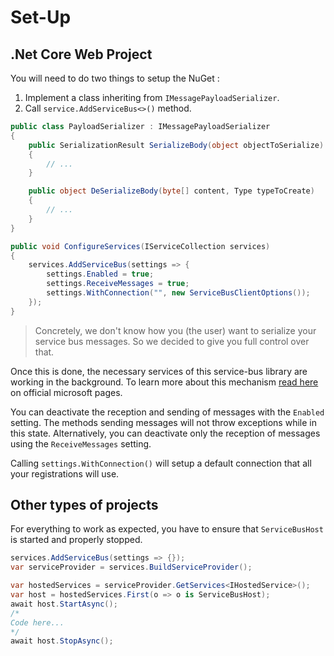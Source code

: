 # Set-Up

## .Net Core Web Project
You will need to do two things to setup the NuGet :
1. Implement a class inheriting from `IMessagePayloadSerializer`.
2. Call `service.AddServiceBus<>()` method.

```csharp
public class PayloadSerializer : IMessagePayloadSerializer
{
    public SerializationResult SerializeBody(object objectToSerialize)
    {
        // ...
    }

    public object DeSerializeBody(byte[] content, Type typeToCreate)
    {
        // ...
    }
}

public void ConfigureServices(IServiceCollection services)
{
    services.AddServiceBus(settings => {
        settings.Enabled = true;
        settings.ReceiveMessages = true;
        settings.WithConnection("", new ServiceBusClientOptions());
    });
}
```

> Concretely, we don't know how you (the user) want to serialize your service bus messages.
> So we decided to give you full control over that.

Once this is done, the necessary services of this service-bus library are working in the background.
To learn more about this mechanism [read here](https://docs.microsoft.com/en-us/dotnet/architecture/microservices/multi-container-microservice-net-applications/background-tasks-with-ihostedservice)
on official microsoft pages.

You can deactivate the reception and sending of messages with the `Enabled` setting. The methods sending messages will not throw exceptions while in this state.
Alternatively, you can deactivate only the reception of messages using the `ReceiveMessages` setting.

Calling `settings.WithConnection()` will setup a default connection that all your registrations will use.

## Other types of projects

For everything to work as expected, you have to ensure that `ServiceBusHost` is started and properly stopped.

```csharp
services.AddServiceBus(settings => {});
var serviceProvider = services.BuildServiceProvider();

var hostedServices = serviceProvider.GetServices<IHostedService>();
var host = hostedServices.First(o => o is ServiceBusHost);
await host.StartAsync();
/*
Code here...
*/
await host.StopAsync();
```
